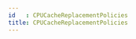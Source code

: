 ```yaml
---
id   : CPUCacheReplacementPolicies
title: CPUCacheReplacementPolicies
---
```


<!--front-->



<!--back-->



